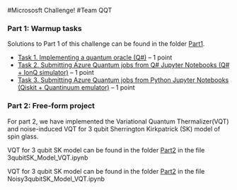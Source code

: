 #Micrososft Challenge!
#Team QQT

### Part 1: Warmup tasks
Solutions to Part 1 of this challenge can be found in the folder [Part1](./Part1).
* [Task 1. Implementing a quantum oracle (Q#)](./Part1/Task1_QuantumOracleQsharp.ipynb) – 1 point
* [Task 2. Submitting Azure Quantum jobs from Q# Jupyter Notebooks (Q# + IonQ simulator)](./Part1/Task2_DeutschAlgorithmQsharpIonQ.ipynb) – 1 point
* [Task 3. Submitting Azure Quantum jobs from Python Jupyter Notebooks (Qiskit + Quantinuum emulator)](./Part1/Task3_QrngQiskitQuantinuum.ipynb) – 1 point

### Part 2: Free-form project
For part 2, we have implemented the Variational Quantum Thermalizer(VQT) and noise-induced VQT for 3 qubit Sherrington Kirkpatrick (SK) model of spin glass.
 
VQT for 3 qubit SK model can be found in  the folder [Part2](./Part2) in the file 3qubitSK_Model_VQT.ipynb

VQT for 3 qubit SK model can be found in  the folder [Part2](./Part2) in the file Noisy3qubitSK_Model_VQT.ipynb
